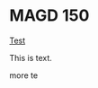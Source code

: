 # MAGD 150

[Test](https://armstrontg11.github.io/MAGD-150-Assignments/blob/master/READMEs18magd150lab05_Armstrong.md)

This is text.

more te
